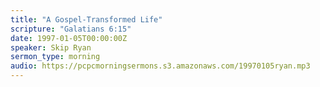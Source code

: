 ```yaml
---
title: "A Gospel-Transformed Life"
scripture: "Galatians 6:15"
date: 1997-01-05T00:00:00Z
speaker: Skip Ryan
sermon_type: morning
audio: https://pcpcmorningsermons.s3.amazonaws.com/19970105ryan.mp3 
---
```



